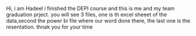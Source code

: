 Hi, i am Hadeel i finished the DEPI course and this is me and my team graduation prject. you will see 3 files, one is th excel sheeet of the data,second the power bi file where our word done there, 
the last one is the resentation. thnak you for your time

